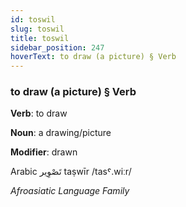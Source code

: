 ```yaml
---
id: toswil
slug: toswil
title: toswil
sidebar_position: 247
hoverText: to draw (a picture) § Verb
---
```


### to draw (a picture) § Verb

**Verb**: to draw

**Noun**: a drawing/picture

**Modifier**: drawn

Arabic تَصْوِير taṣwīr /tasˤ.wiːr/

*Afroasiatic Language Family*